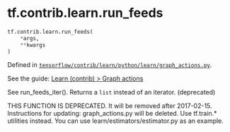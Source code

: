 <div itemscope itemtype="http://developers.google.com/ReferenceObject">
<meta itemprop="name" content="tf.contrib.learn.run_feeds" />
</div>

# tf.contrib.learn.run_feeds

``` python
tf.contrib.learn.run_feeds(
    *args,
    **kwargs
)
```



Defined in [`tensorflow/contrib/learn/python/learn/graph_actions.py`](https://www.tensorflow.org/code/tensorflow/contrib/learn/python/learn/graph_actions.py).

See the guide: [Learn (contrib) > Graph actions](../../../../../api_guides/python/contrib.learn.md#Graph_actions)

See run_feeds_iter(). Returns a `list` instead of an iterator. (deprecated)

THIS FUNCTION IS DEPRECATED. It will be removed after 2017-02-15.
Instructions for updating:
graph_actions.py will be deleted. Use tf.train.* utilities instead. You can use learn/estimators/estimator.py as an example.